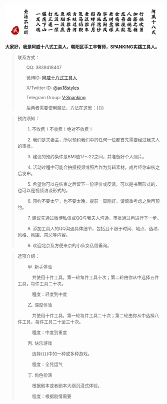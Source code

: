 # 

![阿威十八式](/images/av-18-styles.png " ")



**大家好，我是阿威十八式工具人，朝阳区手工丰臀师，SPANKING实践工具人。**

> 联系方式：
> 
> &emsp;&emsp;QQ: 3839418407
> 
> &emsp;&emsp;微博ID: [阿威十八式工具人](https://weibo.com/u/7790437574)
> 
> &emsp;&emsp;X/Twitter ID: [@av18styles](https://x.com/av18styles)
>
> &emsp;&emsp;Telegram Group: [V·Spanking](https://t.me/+yj7GhEXbwyg3YzA1)
>
> &emsp;&emsp;后两者需要使用魔法，方法在这里：{{<link href="/圈内指南-魔法使用指南" content="魔法使用指南" title="魔法使用指南">}}

<!-- > ![请注意](/images/important-notice.png " ") -->
> 预约须知：
> 
> &emsp;&emsp; 1. 不收费！不收费！绝对不收费！
>
> &emsp;&emsp; 2. 我们是夫妻主，所以预约我们中的任何一位都首先需要经过我夫人的审批。
>
> &emsp;&emsp; 3. 建议的预约条件是BMI值17～22之间，并准备好个人照片。
>
> &emsp;&emsp; 4. 活动过程中可能会拍摄视频或照片作为剪辑素材，成片经你审核之后发布。
>
> &emsp;&emsp; 5. 希望你可以在结束之后留下一份评价或反馈，可以是书面形式的，也可以是视频访谈形式的。
>
> &emsp;&emsp; 6. 预约不要太早，也不要太晚，提前一周刚好。请慎重考虑之后再预约。
>
> &emsp;&emsp; 7. 建议先通过微博私信或QQ与我夫人沟通，审批通过再进行下一步。
>
> &emsp;&emsp; 8. 添加工具人的QQ沟通具体细节，包括且不限于时间、地点、选项、风格、氛围、禁忌等内容。
>
> &emsp;&emsp; 9. 欢迎北京及方便来京的小仙女私信垂询。
>



> 选项介绍：
>
> &emsp;&emsp;  甲. 新手体验
>
> &emsp;&emsp;&emsp;  共使用十件工具，第一轮每件工具十次；第二轮由你从中选择五件工具，每件工具二十次。
>
> &emsp;&emsp;&emsp;  程度：轻度到中度
>
> &emsp;&emsp; 乙. 深度体验
>
> &emsp;&emsp;&emsp;  共使用十件工具，第一轮每件工具二十次；第二轮由你从中选择八件工具，每件工具二十至三十次。
>
> &emsp;&emsp;&emsp;  程度：中度到重度
> 
> &emsp;&emsp; 丙. 快乐游戏
>
> &emsp;&emsp;&emsp;  选择{{<link href="/圈内指南-快乐游戏集锦" content="快乐游戏集锦" title="快乐游戏集锦">}}中的一种或多种游戏。
>
> &emsp;&emsp;&emsp;  程度：全凭运气
> 
> &emsp;&emsp; 丁. 角色扮演
>
> &emsp;&emsp;&emsp;  根据剧本或者剧本大纲沉浸式体验。
>
> &emsp;&emsp;&emsp;  程度：根据剧情需要



